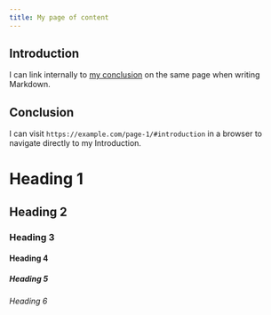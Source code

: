 ```yaml
---
title: My page of content
---
```


## Introduction

I can link internally to [my conclusion](#conclusion) on the same page when writing Markdown.

## Conclusion

I can visit `https://example.com/page-1/#introduction` in a browser to navigate directly to my Introduction.

# Heading 1

## Heading 2

### Heading 3

#### Heading 4

##### Heading 5

###### Heading 6
